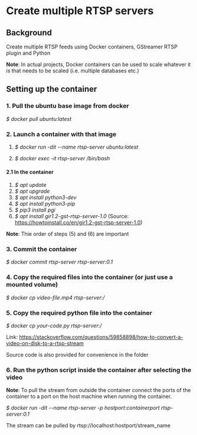 # Create multiple RTSP servers

## Background
Create multiple RTSP feeds using Docker containers, GStreamer RTSP plugin and Python

**Note**: In actual projects, Docker containers can be used to scale whatever it is that needs to be scaled (i.e. multiple databases etc.)

## Setting up the container

### 1. Pull the ubuntu base image from docker

*$ docker pull ubuntu:latest*

### 2. Launch a container with that image

1. *$ docker run -dit --name rtsp-server ubuntu:latest*

2. *$ docker exec -it rtsp-server /bin/bash*

#### 2.1 In the container

1. *$ apt update*
2. *$ apt upgrade*
3. *$ apt install python3-dev*
4. *$ apt install python3-pip*
5. *$ pip3 install pgi*
6. *$ apt install gir1.2-gst-rtsp-server-1.0* (Source: https://howtoinstall.co/en/gir1.2-gst-rtsp-server-1.0)

**Note**: Thie order of steps (5) and (6) are important

### 3. Commit the container

*$ docker commit rtsp-server rtsp-server:0.1* 

### 4. Copy the required files into the container (or just use a mounted volume)

*$ docker cp video-file.mp4 rtsp-server:/*

### 5. Copy the required python file into the container

*$ docker cp your-code.py rtsp-server:/*

Link: https://stackoverflow.com/questions/59858898/how-to-convert-a-video-on-disk-to-a-rtsp-stream 

Source code is also provided for convenience in the folder

### 6. Run the python script inside the container after selecting the video

**Note**: To pull the stream from outside the container connect the ports of the container to a port on the host machine when running the container.

*$ docker run -dit --name rtsp-server -p hostport:containerport rtsp-server:0.1*

The stream can be pulled by rtsp://localhost:hostport/stream_name
